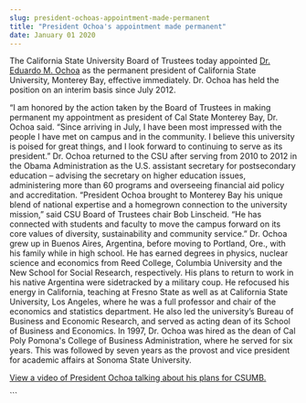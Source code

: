 ```yaml
---
slug: president-ochoas-appointment-made-permanent
title: "President Ochoa's appointment made permanent"
date: January 01 2020
---
```


 
<p>
  The California State University Board of Trustees today appointed
  <a href="https://president.csumb.edu/">Dr. Eduardo M. Ochoa</a> as the
  permanent president of California State University, Monterey Bay, effective
  immediately. Dr. Ochoa has held the position on an interim basis since July
  2012.
</p>
<p>
  “I am honored by the action taken by the Board of Trustees in making permanent
  my appointment as president of Cal State Monterey Bay, Dr. Ochoa said. “Since
  arriving in July, I have been most impressed with the people I have met on
  campus and in the community. I believe this university is poised for great
  things, and I look forward to continuing to serve as its president.” Dr. Ochoa
  returned to the CSU after serving from 2010 to 2012 in the Obama
  Administration as the U.S. assistant secretary for postsecondary education –
  advising the secretary on higher education issues, administering more than 60
  programs and overseeing financial aid policy and accreditation. “President
  Ochoa brought to Monterey Bay his unique blend of national expertise and a
  homegrown connection to the university mission,” said CSU Board of Trustees
  chair Bob Linscheid. “He has connected with students and faculty to move the
  campus forward on its core values of diversity, sustainability and community
  service.” Dr. Ochoa grew up in Buenos Aires, Argentina, before moving to
  Portland, Ore., with his family while in high school. He has earned degrees in
  physics, nuclear science and economics from Reed College, Columbia University
  and the New School for Social Research, respectively. His plans to return to
  work in his native Argentina were sidetracked by a military coup. He refocused
  his energy in California, teaching at Fresno State as well as at California
  State University, Los Angeles, where he was a full professor and chair of the
  economics and statistics department. He also led the university’s Bureau of
  Business and Economic Research, and served as acting dean of its School of
  Business and Economics. In 1997, Dr. Ochoa was hired as the dean of Cal Poly
  Pomona's College of Business Administration, where he served for six years.
  This was followed by seven years as the provost and vice president for
  academic affairs at Sonoma State University.
</p>
<p>
  <a
    href="https://link.brightcove.com/services/player/bcpid4332064001?bckey=AQ~~,AAAAAGAh49c~,VkJ0Q8OW2TSxorDKSt0_tU-L1iX-gR0H&amp;bctid=2424303648001"
    >View a video of President Ochoa talking about his plans for CSUMB.</a
  >
</p>
```

